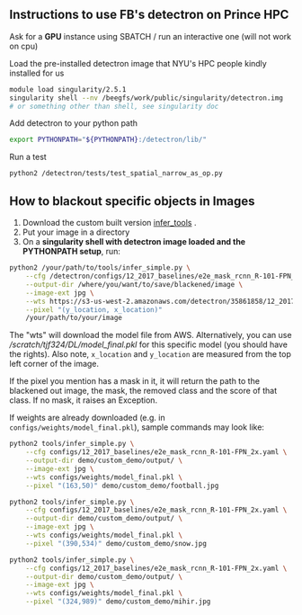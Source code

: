 ## Instructions to use FB's detectron on Prince HPC

Ask for a **GPU** instance using SBATCH / run an interactive one (will not work on cpu)

Load the pre-installed detectron image that NYU's HPC people kindly installed for us

```bash
module load singularity/2.5.1
singularity shell --nv /beegfs/work/public/singularity/detectron.img
# or something other than shell, see singularity doc
```

Add detectron to your python path 
```bash
export PYTHONPATH="${PYTHONPATH}:/detectron/lib/" 
```

Run a test
```
python2 /detectron/tests/test_spatial_narrow_as_op.py 
```

## How to blackout specific objects in Images

1. Download the custom built version  [infer_tools](https://raw.githubusercontent.com/Iwontbecreative/Detectron/master/tools/infer_simple.py) . 
2. Put your image in a directory
3. On a **singularity shell with detectron image loaded and the PYTHONPATH setup**, run:
```bash
python2 /your/path/to/tools/infer_simple.py \
    --cfg /detectron/configs/12_2017_baselines/e2e_mask_rcnn_R-101-FPN_2x.yaml \
    --output-dir /where/you/want/to/save/blackened/image \
    --image-ext jpg \
    --wts https://s3-us-west-2.amazonaws.com/detectron/35861858/12_2017_baselines/e2e_mask_rcnn_R-101-FPN_2x.yaml.02_32_51.SgT4y1cO/output/train/coco_2014_train:coco_2014_valminusminival/generalized_rcnn/model_final.pkl \
    --pixel "(y_location, x_location)"
    /your/path/to/your/image
```
The "wts" will download the model file from AWS. Alternatively, you can use */scratch/tjf324/DL/model_final.pkl* for this specific model (you should have the rights). Also note, `x_location` and `y_location` are measured from the top left corner of the image.

If the pixel you mention has a mask in it, it will return the path to the blackened out image, the mask, the removed class and the score of that class. If no mask, it raises an Exception.

If weights are already downloaded (e.g. in `configs/weights/model_final.pkl`), sample commands may look like:
```bash
python2 tools/infer_simple.py \
    --cfg configs/12_2017_baselines/e2e_mask_rcnn_R-101-FPN_2x.yaml \
    --output-dir demo/custom_demo/output/ \
    --image-ext jpg \
    --wts configs/weights/model_final.pkl \
    --pixel "(163,50)" demo/custom_demo/football.jpg
```
```bash
python2 tools/infer_simple.py \
    --cfg configs/12_2017_baselines/e2e_mask_rcnn_R-101-FPN_2x.yaml \
    --output-dir demo/custom_demo/output/ \
    --image-ext jpg \
    --wts configs/weights/model_final.pkl \
    --pixel "(390,534)" demo/custom_demo/snow.jpg
```

```bash
python2 tools/infer_simple.py \
    --cfg configs/12_2017_baselines/e2e_mask_rcnn_R-101-FPN_2x.yaml \
    --output-dir demo/custom_demo/output/ \
    --image-ext jpg \
    --wts configs/weights/model_final.pkl \
    --pixel "(324,989)" demo/custom_demo/mihir.jpg
```
